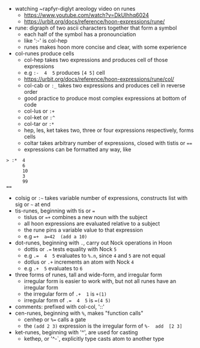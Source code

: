 - watching ~rapfyr-diglyt areology video on runes
  - https://www.youtube.com/watch?v=DkUIhhq6024
  - https://urbit.org/docs/reference/hoon-expressions/rune/
- rune: digraph of two ascii characters together that form a symbol
  - each half of the symbol has a pronounciation
  - like ':-' is col-hep
  - runes makes hoon more concise and clear, with some experience
- col-runes produce cells
  - col-hep takes two expressions and produces cell of those expressions
  - e.g `:-  4  5` produces `[4 5]` cell
  - https://urbit.org/docs/reference/hoon-expressions/rune/col/
  - col-cab or `:_` takes two expressions and produces cell in reverse order
  - good practice to produce most complex expressions at bottom of code
  - col-lus or `:+`
  - col-ket or `:^`
  - col-tar or `:*`
  - hep, les, ket takes two, three or four expressions respectively, forms cells
  - coltar takes arbitrary number of expressions, closed with tistis or `==`
  - expressions can be formatted any way, like
```
> :*  4
      6
      10
      3
      99
==
```
  - colsig or `:~` takes variable number of expressions, constructs list with
    sig or `~` at end
- tis-runes, beginning with tis or `=`
  - tislus or `=+` combines a new noun with the subject
  - all hoon expressions are evaluated relative to a subject
  - the rune pins a variable value to that expression
  - e.g `=+  a=42  (add a 10)`
- dot-runes, beginning with `.`, carry out Nock operations in Hoon
  - dottis or `.=` tests equality with Nock `5`
  - e.g `.=  4  5` evaluates to `%.n`, since `4` and `5` are not equal
  - dotlus or `.+` increments an atom with Nock `4`
  - e.g `.+  5` evaluates to `6`
- three forms of runes, tall and wide-form, and irregular form
  - irregular form is easier to work with, but not all runes have an irregular form
  - the irregular form of `.+  1` is `+(1)`
  - irregular form of `.=  4  5` is `=(4 5)`
- comments: prefixed with col-col, '::'
- cen-runes, beginning with `%`, makes "function calls"
  - cenhep or `%=` calls a gate
  - the `(add 2 3)` expression is the irregular form of `%-  add  [2 3]`
- ket-runes, beginning with '^', are used for casting
  - kethep, or '^-`, explicitly type casts atom to another type
